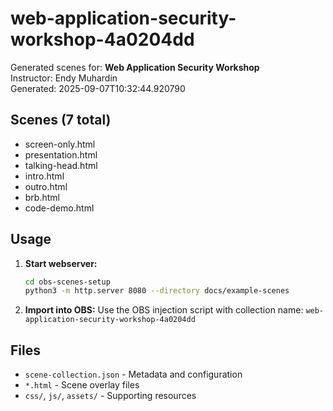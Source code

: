 # web-application-security-workshop-4a0204dd

Generated scenes for: **Web Application Security Workshop**  
Instructor: Endy Muhardin  
Generated: 2025-09-07T10:32:44.920790

## Scenes (7 total)
- screen-only.html
- presentation.html
- talking-head.html
- intro.html
- outro.html
- brb.html
- code-demo.html

## Usage

1. **Start webserver:**
   ```bash
   cd obs-scenes-setup
   python3 -m http.server 8080 --directory docs/example-scenes
   ```

2. **Import into OBS:**
   Use the OBS injection script with collection name: `web-application-security-workshop-4a0204dd`

## Files
- `scene-collection.json` - Metadata and configuration
- `*.html` - Scene overlay files  
- `css/`, `js/`, `assets/` - Supporting resources
